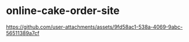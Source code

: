 
# online-cake-order-site


https://github.com/user-attachments/assets/9fd58ac1-538a-4069-9abc-56511389a7cf

